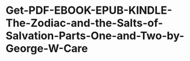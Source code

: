 # Get-PDF-EBOOK-EPUB-KINDLE-The-Zodiac-and-the-Salts-of-Salvation-Parts-One-and-Two-by-George-W-Care
